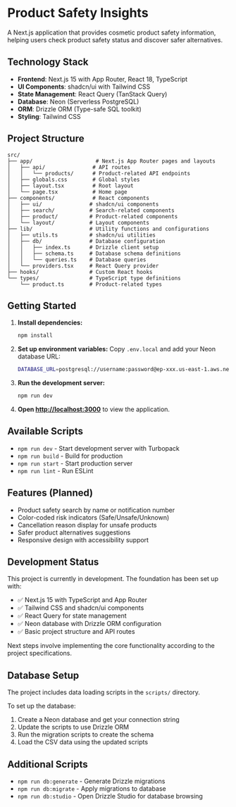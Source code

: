 # Product Safety Insights

A Next.js application that provides cosmetic product safety information, helping users check product safety status and discover safer alternatives.

## Technology Stack

- **Frontend**: Next.js 15 with App Router, React 18, TypeScript
- **UI Components**: shadcn/ui with Tailwind CSS
- **State Management**: React Query (TanStack Query)
- **Database**: Neon (Serverless PostgreSQL)
- **ORM**: Drizzle ORM (Type-safe SQL toolkit)
- **Styling**: Tailwind CSS

## Project Structure

```
src/
├── app/                    # Next.js App Router pages and layouts
│   ├── api/               # API routes
│   │   └── products/      # Product-related API endpoints
│   ├── globals.css        # Global styles
│   ├── layout.tsx         # Root layout
│   └── page.tsx           # Home page
├── components/            # React components
│   ├── ui/               # shadcn/ui components
│   ├── search/           # Search-related components
│   ├── product/          # Product-related components
│   └── layout/           # Layout components
├── lib/                  # Utility functions and configurations
│   ├── utils.ts          # shadcn/ui utilities
│   ├── db/               # Database configuration
│   │   ├── index.ts      # Drizzle client setup
│   │   ├── schema.ts     # Database schema definitions
│   │   └── queries.ts    # Database queries
│   └── providers.tsx     # React Query provider
├── hooks/                # Custom React hooks
└── types/                # TypeScript type definitions
    └── product.ts        # Product-related types
```

## Getting Started

1. **Install dependencies:**

   ```bash
   npm install
   ```

2. **Set up environment variables:**
   Copy `.env.local` and add your Neon database URL:

   ```bash
   DATABASE_URL=postgresql://username:password@ep-xxx.us-east-1.aws.neon.tech/dbname?sslmode=require
   ```

3. **Run the development server:**

   ```bash
   npm run dev
   ```

4. **Open [http://localhost:3000](http://localhost:3000)** to view the application.

## Available Scripts

- `npm run dev` - Start development server with Turbopack
- `npm run build` - Build for production
- `npm run start` - Start production server
- `npm run lint` - Run ESLint

## Features (Planned)

- Product safety search by name or notification number
- Color-coded risk indicators (Safe/Unsafe/Unknown)
- Cancellation reason display for unsafe products
- Safer product alternatives suggestions
- Responsive design with accessibility support

## Development Status

This project is currently in development. The foundation has been set up with:

- ✅ Next.js 15 with TypeScript and App Router
- ✅ Tailwind CSS and shadcn/ui components
- ✅ React Query for state management
- ✅ Neon database with Drizzle ORM configuration
- ✅ Basic project structure and API routes

Next steps involve implementing the core functionality according to the project specifications.

## Database Setup

The project includes data loading scripts in the `scripts/` directory.

To set up the database:

1. Create a Neon database and get your connection string
2. Update the scripts to use Drizzle ORM
3. Run the migration scripts to create the schema
4. Load the CSV data using the updated scripts

## Additional Scripts

- `npm run db:generate` - Generate Drizzle migrations
- `npm run db:migrate` - Apply migrations to database
- `npm run db:studio` - Open Drizzle Studio for database browsing

